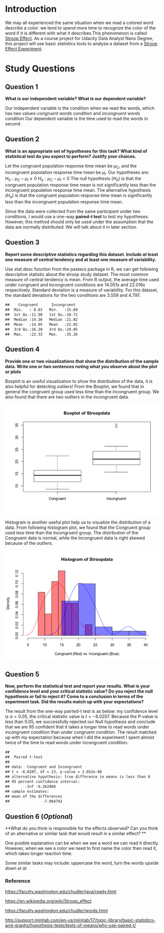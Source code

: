 Introduction
============

We may all experienced the same situation when we read a colored word
describe a color: we tend to spend more time to recognize the color of
the word if it is different with what it describes.This phenomenon is
called [Stroop Effect](https://en.wikipedia.org/wiki/Stroop_effect). As
a course project for Udacity Data Analyst Nano Degree, this project will
use basic statistics tools to analyze a dataset from a [Stroop Effect
Experiment](https://faculty.washington.edu/chudler/java/ready.html).

Study Questions
===============

Question 1
----------

**What is our independent variable? What is our dependent variable?**

Our independent variable is the condition when we read the words, which
has two values-*congruent words condition* and *incongruent words
condition* Our dependent variable is the time used to read the words in
second.

Question 2
----------

**What is an appropriate set of hypotheses for this task? What kind of
statistical test do you expect to perform? Justify your choices.**

Let the congruent population response time mean be *μ*<sub>*C*</sub>,
and the incongruent population response time mean be *μ*<sub>*I*</sub>.
Our hypotheses are:
*H*<sub>0</sub> : *μ*<sub>*C*</sub> − *μ*<sub>*I*</sub> ≥ 0
*H*<sub>*a*</sub> : *μ*<sub>*C*</sub> − *μ*<sub>*I*</sub> &lt; 0
 The null hypothesis (*H*<sub>0</sub>) is that the congruent population
response time mean is not significantly less than the incongruent
population response time mean. The alternative hypothesis
(*H*<sub>*a*</sub>) is that the congruent population response time mean
is significantly less than the incongruent population response time
mean.

Since the data were collected from the same participant under two
conditions, I would use a one-way **paired-t test** to test my
hypotheses. However, this method should only be used under the
assumption that the data are normally distributed. We will talk about it
in later section.

Question 3
----------

**Report some descriptive statistics regarding this dataset. Include at
least one measure of central tendency and at least one measure of
variability.**

Use stat.desc function from the pastecs package in R, we can get
following descriptive statistic about the stroop study dataset. The most
common measure of central tendency is mean. From R output, the average
time used under congruent and incongruent conditions are 14.051*s* and
22.016*s* respectively. Standard deviation is a measure of variability.
For this dataset, the standard deviations for the two conditions are
3.559 and 4.797.

    ##    Congruent      Incongruent   
    ##  Min.   : 8.63   Min.   :15.69  
    ##  1st Qu.:11.90   1st Qu.:18.72  
    ##  Median :14.36   Median :21.02  
    ##  Mean   :14.05   Mean   :22.02  
    ##  3rd Qu.:16.20   3rd Qu.:24.05  
    ##  Max.   :22.33   Max.   :35.26

Question 4
----------

**Provide one or two visualizations that show the distribution of the
sample data. Write one or two sentences noting what you observe about
the plot or plots**

Boxplot is an useful visualization to show the distribution of the data,
it is also helpful for detecting outliers! From the Boxplot, we found
that in general the congruent group used less time than the incongruent
group. We also found that there are two outliers in the incongruent
data.

![](unnamed-chunk-2-1.png)

Histogram is another useful plot help us to visualize the distribution
of a data. From following histogram plot, we found that the Congruent
group used less time than the Incongruent group. The distribution of the
Congruent data is normal, while the Incongruent data is right skewed
because of the outliers.

![](unnamed-chunk-3-1.png)

Question 5
----------

**Now, perform the statistical test and report your results. What is
your confidence level and your critical statistic value? Do you reject
the null hypothesis or fail to reject it? Come to a conclusion in terms
of the experiment task. Did the results match up with your
expectations?**

The result from the one-way pairted-t test is as below: my confidence
level is *α* = 0.05, the critical statistic value is *t* = −8.0207.
Because the P-value is less than 0.05, we successfully rejected our Null
hypothesis and conclude that we are 95 confident that it takes a longer
time to read words under incongruent condition than under congruent
condition. The result matched up with my expectation because when I did
the experiment I spent almost twice of the time to read words under
incongruent condition.

    ## 
    ##  Paired t-test
    ## 
    ## data:  Congruent and Incongruent
    ## t = -8.0207, df = 23, p-value = 2.052e-08
    ## alternative hypothesis: true difference in means is less than 0
    ## 95 percent confidence interval:
    ##       -Inf -6.262868
    ## sample estimates:
    ## mean of the differences 
    ##               -7.964792

Question 6 (_Optional_)
-----------------------

**What do you think is responsible for the effects observed? Can you
think of an alternative or similar task that would result in a similar
effect? **

One posible explanation can be when we see a word we can read it
directly. However, when we see a color we need to first name the color
then read it, which takes longer reaction time.

Some similar tasks may include: uppercase the word, turn the words
upside down *et al.*

### Reference

<https://faculty.washington.edu/chudler/java/ready.html>

<https://en.wikipedia.org/wiki/Stroop_effect>

<https://faculty.washington.edu/chudler/words.html>

<http://support.minitab.com/en-us/minitab/17/topic-library/basic-statistics-and-graphs/hypothesis-tests/tests-of-means/why-use-paired-t/>
